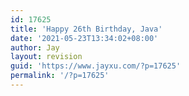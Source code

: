 ```yaml
---
id: 17625
title: 'Happy 26th Birthday, Java'
date: '2021-05-23T13:34:02+08:00'
author: Jay
layout: revision
guid: 'https://www.jayxu.com/?p=17625'
permalink: '/?p=17625'
---
```


<!-- wp:image {"id":17622,"sizeSlug":"large","linkDestination":"attachment"} -->
<figure class="wp-block-image size-large"><a href="https://www.jayxu.com/?attachment_id=17622"><img src="https://www.jayxu.com/log/wp-content/uploads/2021/05/800.jpg" alt="" class="wp-image-17622"/></a></figure>
<!-- /wp:image -->

<!-- wp:image {"id":17624,"sizeSlug":"large","linkDestination":"attachment"} -->
<figure class="wp-block-image size-large"><a href="https://www.jayxu.com/2021/05/23/17621/b00a88b95cd95cbaff94bf418c7b81d8_xl"><img src="https://www.jayxu.com/log/wp-content/uploads/2021/05/b00a88b95cd95cbaff94bf418c7b81d8_XL.jpg" alt="" class="wp-image-17624"/></a></figure>
<!-- /wp:image -->